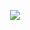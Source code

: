 <p align='center'>
	<img src="https://github-readme-stats.vercel.app/api?username=rapidrabbit76&show_icons=true&theme=tokyonight">
</p>
